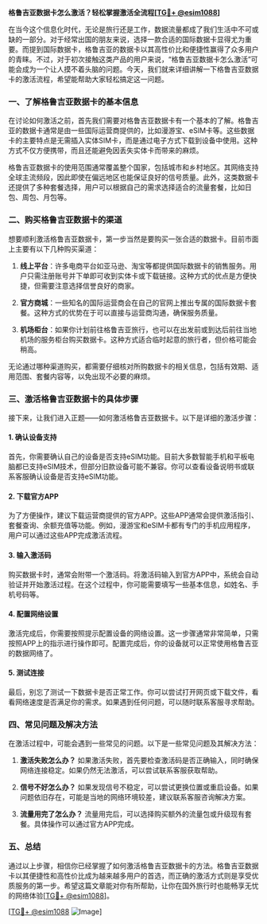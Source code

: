 **格鲁吉亚数据卡怎么激活？轻松掌握激活全流程[[TG💪+ @esim1088](https://t.me/s/esim1088)]**

在当今这个信息化时代，无论是旅行还是工作，数据流量都成了我们生活中不可或缺的一部分。对于经常出国的朋友来说，选择一款合适的国际数据卡显得尤为重要。而提到国际数据卡，格鲁吉亚的数据卡以其高性价比和便捷性赢得了众多用户的青睐。不过，对于初次接触这类产品的用户来说，“格鲁吉亚数据卡怎么激活”可能会成为一个让人摸不着头脑的问题。今天，我们就来详细讲解一下格鲁吉亚数据卡的激活流程，希望能帮助大家轻松搞定这一问题。

### 一、了解格鲁吉亚数据卡的基本信息

在讨论如何激活之前，首先我们需要对格鲁吉亚数据卡有一个基本的了解。格鲁吉亚的数据卡通常是由一些国际运营商提供的，比如漫游宝、eSIM卡等。这些数据卡的主要特点是无需插入实体SIM卡，而是通过电子方式下载到设备中使用。这种方式不仅方便携带，而且还能避免因丢失实体卡而带来的麻烦。

格鲁吉亚数据卡的使用范围通常覆盖整个国家，包括城市和乡村地区。其网络支持全球主流频段，因此即使在偏远地区也能保证良好的信号质量。此外，这类数据卡还提供了多种套餐选择，用户可以根据自己的需求选择适合的流量套餐，比如日包、周包、月包等。

### 二、购买格鲁吉亚数据卡的渠道

想要顺利激活格鲁吉亚数据卡，第一步当然是要购买一张合适的数据卡。目前市面上主要有以下几种购买渠道：

1. **线上平台**：许多电商平台如亚马逊、淘宝等都提供国际数据卡的销售服务。用户只需注册账号并下单即可收到实体卡或下载链接。这种方式的优点是方便快捷，但需要注意选择信誉良好的商家。
   
2. **官方商城**：一些知名的国际运营商会在自己的官网上推出专属的国际数据卡套餐。这种方式的优势在于可以直接与运营商沟通，确保服务质量。

3. **机场柜台**：如果你计划前往格鲁吉亚旅行，也可以在出发前或到达后前往当地机场的服务柜台购买数据卡。这种方式适合临时起意的旅行者，但价格可能会稍高。

无论通过哪种渠道购买，都需要仔细核对所购数据卡的相关信息，包括有效期、适用范围、套餐内容等，以免出现不必要的麻烦。

### 三、激活格鲁吉亚数据卡的具体步骤

接下来，让我们进入正题——如何激活格鲁吉亚数据卡。以下是详细的激活步骤：

#### 1. 确认设备支持

首先，你需要确认自己的设备是否支持eSIM功能。目前大多数智能手机和平板电脑都已支持eSIM技术，但部分旧款设备可能不兼容。你可以查看设备说明书或联系客服确认设备是否支持eSIM功能。

#### 2. 下载官方APP

为了方便操作，建议下载运营商提供的官方APP。这些APP通常会提供激活指引、套餐查询、余额充值等功能。例如，漫游宝和eSIM卡都有专门的手机应用程序，用户可以通过这些APP完成激活流程。

#### 3. 输入激活码

购买数据卡时，通常会附带一个激活码。将激活码输入到官方APP中，系统会自动验证并开始激活过程。在这个过程中，你可能需要填写一些基本信息，如姓名、手机号码等。

#### 4. 配置网络设置

激活完成后，你需要按照提示配置设备的网络设置。这一步骤通常非常简单，只需按照APP上的指示进行操作即可。配置完成后，你的设备就可以正常使用格鲁吉亚的数据网络了。

#### 5. 测试连接

最后，别忘了测试一下数据卡是否正常工作。你可以尝试打开网页或下载文件，看看网络速度是否满足你的需求。如果遇到任何问题，可以随时联系客服寻求帮助。

### 四、常见问题及解决方法

在激活过程中，可能会遇到一些常见的问题。以下是一些常见问题及其解决方法：

1. **激活失败怎么办？**
   如果激活失败，首先要检查激活码是否正确输入，同时确保网络连接稳定。如果仍然无法激活，可以尝试联系客服获取帮助。

2. **信号不好怎么办？**
   如果发现信号不稳定，可以尝试更换位置或重启设备。如果问题依旧存在，可能是当地的网络环境较差，建议联系客服咨询解决方案。

3. **流量用完了怎么办？**
   流量用完后，可以选择购买额外的流量包或升级现有套餐。具体操作可以通过官方APP完成。

### 五、总结

通过以上步骤，相信你已经掌握了如何激活格鲁吉亚数据卡的方法。格鲁吉亚数据卡以其便捷性和高性价比成为越来越多用户的首选，而正确的激活方式则是享受优质服务的第一步。希望这篇文章能对你有所帮助，让你在国外旅行时也能畅享无忧的网络体验[[TG💪+ @esim1088](https://t.me/s/esim1088)]。

[[TG💪+ @esim1088](https://t.me/s/esim1088) ![Image](https://i.postimg.cc/4NQfJmqS/Snipaste-2025-05-13-00-14-12.png)]
